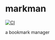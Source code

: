 # markman

[![CI](https://github.com//markman/workflows/CI/badge.svg)](https://github.com//markman/actions)

a bookmark manager
